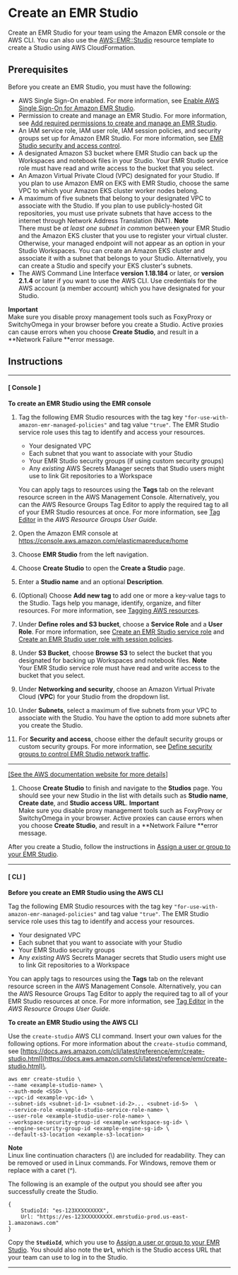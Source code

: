 # Create an EMR Studio<a name="emr-studio-create-studio"></a>

Create an EMR Studio for your team using the Amazon EMR console or the AWS CLI\. You can also use the [AWS::EMR::Studio](https://docs.aws.amazon.com/AWSCloudFormation/latest/UserGuide/aws-resource-emr-studio.html) resource template to create a Studio using AWS CloudFormation\. 

## Prerequisites<a name="emr-studio-create-studio-prereqs"></a>

Before you create an EMR Studio, you must have the following:
+ AWS Single Sign\-On enabled\. For more information, see [Enable AWS Single Sign\-On for Amazon EMR Studio](emr-studio-enable-sso.md)\.
+ Permission to create and manage an EMR Studio\. For more information, see [Add required permissions to create and manage an EMR Studio](emr-studio-admin-permissions.md)\.
+ An IAM service role, IAM user role, IAM session policies, and security groups set up for Amazon EMR Studio\. For more information, see [EMR Studio security and access control](emr-studio-security.md)\.
+ A designated Amazon S3 bucket where EMR Studio can back up the Workspaces and notebook files in your Studio\. Your EMR Studio service role must have read and write access to the bucket that you select\.
+ An Amazon Virtual Private Cloud \(VPC\) designated for your Studio\. If you plan to use Amazon EMR on EKS with EMR Studio, choose the same VPC to which your Amazon EKS cluster worker nodes belong\.
+ A maximum of five subnets that belong to your designated VPC to associate with the Studio\. If you plan to use publicly\-hosted Git repositories, you must use private subnets that have access to the internet through Network Address Translation \(NAT\)\. 
**Note**  
There must be *at least one subnet in common* between your EMR Studio and the Amazon EKS cluster that you use to register your virtual cluster\. Otherwise, your managed endpoint will not appear as an option in your Studio Workspaces\. You can create an Amazon EKS cluster and associate it with a subnet that belongs to your Studio\. Alternatively, you can create a Studio and specify your EKS cluster's subnets\.
+ The AWS Command Line Interface **version 1\.18\.184** or later, or **version 2\.1\.4** or later if you want to use the AWS CLI\. Use credentials for the AWS account \(a member account\) which you have designated for your Studio\.

**Important**  
Make sure you disable proxy management tools such as FoxyProxy or SwitchyOmega in your browser before you create a Studio\. Active proxies can cause errors when you choose **Create Studio**, and result in a **Network Failure **error message\.

## Instructions<a name="emr-studio-creat-studio-instructions"></a>

------
#### [ Console ]

**To create an EMR Studio using the EMR console**

1. Tag the following EMR Studio resources with the tag key `"for-use-with-amazon-emr-managed-policies"` and tag value `"true"`\. The EMR Studio service role uses this tag to identify and access your resources\.
   + Your designated VPC
   + Each subnet that you want to associate with your Studio
   + Your EMR Studio security groups \(if using custom security groups\)
   + Any *existing* AWS Secrets Manager secrets that Studio users might use to link Git repositories to a Workspace

   You can apply tags to resources using the **Tags** tab on the relevant resource screen in the AWS Management Console\. Alternatively, you can the AWS Resource Groups Tag Editor to apply the required tag to all of your EMR Studio resources at once\. For more information, see [Tag Editor](https://docs.aws.amazon.com/ARG/latest/userguide/tag-editor.html) in the *AWS Resource Groups* *User Guide\.*

1. Open the Amazon EMR console at [https://console\.aws\.amazon\.com/elasticmapreduce/home](https://console.aws.amazon.com/elasticmapreduce/home)

1. Choose **EMR Studio** from the left navigation\.

1. Choose **Create Studio** to open the **Create a Studio** page\.

1. Enter a **Studio name** and an optional **Description**\.

1. \(Optional\) Choose **Add new tag** to add one or more a key\-value tags to the Studio\. Tags help you manage, identify, organize, and filter resources\. For more information, see [Tagging AWS resources](https://docs.aws.amazon.com/general/latest/gr/aws_tagging.html)\.

1. Under **Define roles and S3 bucket**, choose a **Service Role** and a **User Role**\. For more information, see [Create an EMR Studio service role](emr-studio-service-role.md) and [Create an EMR Studio user role with session policies](emr-studio-user-role.md)\.

1. Under **S3 Bucket**, choose **Browse S3** to select the bucket that you designated for backing up Workspaces and notebook files\.
**Note**  
Your EMR Studio service role must have read and write access to the bucket that you select\.

1. Under **Networking and security**, choose an Amazon Virtual Private Cloud \(**VPC**\) for your Studio from the dropdown list\.

1. Under **Subnets**, select a maximum of five subnets from your VPC to associate with the Studio\. You have the option to add more subnets after you create the Studio\.

1. For **Security and access**, choose either the default security groups or custom security groups\. For more information, see [Define security groups to control EMR Studio network traffic](emr-studio-security-groups.md)\.  
****    
[\[See the AWS documentation website for more details\]](http://docs.aws.amazon.com/emr/latest/ManagementGuide/emr-studio-create-studio.html)

1. Choose **Create Studio** to finish and navigate to the **Studios** page\. You should see your new Studio in the list with details such as **Studio name**, **Create date**, and **Studio access URL**\.
**Important**  
Make sure you disable proxy management tools such as FoxyProxy or SwitchyOmega in your browser\. Active proxies can cause errors when you choose **Create Studio**, and result in a **Network Failure **error message\.

After you create a Studio, follow the instructions in [Assign a user or group to your EMR Studio](emr-studio-manage-users.md#emr-studio-assign-users-groups)\.

------
#### [ CLI ]

**Before you create an EMR Studio using the AWS CLI**

Tag the following EMR Studio resources with the tag key `"for-use-with-amazon-emr-managed-policies"` and tag value `"true"`\. The EMR Studio service role uses this tag to identify and access your resources\.
+ Your designated VPC
+ Each subnet that you want to associate with your Studio
+ Your EMR Studio security groups
+ Any *existing* AWS Secrets Manager secrets that Studio users might use to link Git repositories to a Workspace

You can apply tags to resources using the **Tags** tab on the relevant resource screen in the AWS Management Console\. Alternatively, you can the AWS Resource Groups Tag Editor to apply the required tag to all of your EMR Studio resources at once\. For more information, see [Tag Editor](https://docs.aws.amazon.com/ARG/latest/userguide/tag-editor.html) in the *AWS Resource Groups* *User Guide\.*

**To create an EMR Studio using the AWS CLI**

Use the `create-studio` AWS CLI command\. Insert your own values for the following options\. For more information about the `create-studio` command, see [https://docs.aws.amazon.com/cli/latest/reference/emr/create-studio.html](https://docs.aws.amazon.com/cli/latest/reference/emr/create-studio.html)\.

```
aws emr create-studio \
--name <example-studio-name> \
--auth-mode <SSO> \
--vpc-id <example-vpc-id> \
--subnet-ids <subnet-id-1> <subnet-id-2>... <subnet-id-5>  \
--service-role <example-studio-service-role-name> \
--user-role <example-studio-user-role-name> \
--workspace-security-group-id <example-workspace-sg-id> \
--engine-security-group-id <example-engine-sg-id> \
--default-s3-location <example-s3-location>
```

**Note**  
Linux line continuation characters \(\\\) are included for readability\. They can be removed or used in Linux commands\. For Windows, remove them or replace with a caret \(^\)\.

The following is an example of the output you should see after you successfully create the Studio\.

```
{
    StudioId: "es-123XXXXXXXXX",
    Url: "https://es-123XXXXXXXXX.emrstudio-prod.us-east-1.amazonaws.com"
}
```

Copy the **`StudioId`**, which you use to [Assign a user or group to your EMR Studio](emr-studio-manage-users.md#emr-studio-assign-users-groups)\. You should also note the **`Url`**, which is the Studio access URL that your team can use to log in to the Studio\.

------